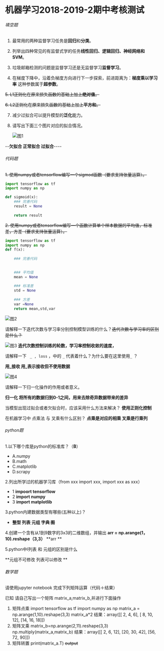 #                                                                                       机器学习2018-2019-2期中考核测试

###### 填空题

1. 最常用的两种监督学习任务是**回归**和**分类**。

2. 列举出四种常见的有监督式学的任务**线性回归、逻辑回归、神经网络和SVM**。

3. 垃圾邮箱检测的问题是监督学习还是无监督学习**监督学习**。

4. 在梯度下降中，沿着负梯度方向进行下一步探索，前进距离为：**梯度乘以学习率**  这种参数属于**超参数**。

~~5. L1正则化在原来损失函数的基础上加上**绝对值**。~~

~~6. L2正则化在原来损失函数的基础上加上**平方和**。~~

7. 减少过拟合可以提升模型的**泛化**能力。

8. 请写出下面三个图片对应的拟合情况。

   

   ![图1](../img/2018-2019-2.1.png)


--**欠拟合   正常拟合   过拟合**----
                                   

###### 代码题

~~1. 使用numpy或者tensorflow编写一个sigmod函数（要求支持张量运算）。~~

```python
import tensorflow as tf
import numpy as np

def sigmoid(x):
    ### 完善代码
    result = None
    
    return result
```



~~2. 使用numpy或者tensorflow编写一个函数计算单个样本数据的平均值，标准差，方差（要求支持张量运算）。~~

```python
import tensorflow as tf
import numpy as np
def f(x):
    
    ### 完善代码
    
    
    ### 平均值
    mean = None
    
    ### 标准差
    std = None
    
    ### 方差
    var =None
    return mean,std,var
```





 ![图2](../img/2018-2019-2.2.png)



请解释一下迭代次数与学习率分别控制模型训练的什么？~~迭代次数与学习率的区别是什么？~~


 ![图3](../img/2018-2019-2.3.png)
**迭代次数控制训练的轮数，学习率控制收敛的速度，**
       

 请解释一下 ` _ , loss`  ，中的 `_` 代表着什么？为什么要在这里使用`_`  ？

   **用_接收  用_表示接收但不使用数据**

 ![图4](../img/2018-2019-2.4.png)

请解释一下归一化操作的作用或者意义。

 **归一化 将所有的数据归到0-1之间，用来去除奇异数据带来的差异**

 

 

 当模型出现过拟合或者欠拟合时，应该采用什么方法来解决？ **使用正则化控制**
    
 

 

 

 

在机器学习中 点乘法 与 叉乘有什么区别？
**点乘是对应的相乘  叉乘是行乘列**

###### python题

1.以下哪个库是python的标准库？（**B**）

- A.numpy      
- B.math    
- C.matplotlib   
- D.scrapy

2.列出所学过的机器学习库（from xxx import xxx, import xxx as xxx）

- 1 **impoort tensorflow**
- 2 **import numpy**
- 3 **import matplotlib**

3.python内建数据类型有哪些(五种以上)？

- **整型  列表 元组  字典  ~~图~~**

  

4.创建一个含有从1到9数字的3x3的二维数组，并输出
    **arr = np.arange(1，10).reshape（3,3）**
    **arr **


5.python中l列表 和 元组的区别是什么

 **元组不可修改 列表可以修改 **




###### 数学题

请使用jupyter notebook 完成下列矩阵运算（代码＋结果）

已知 请自己写出一个矩阵 matrix_a,matrix_b,并进行下面操作

1. 矩阵点乘 
import tensorflow as tf
import numpy as np
matrix_a = np.arange(1,10).reshape(3,3)
matrix_a*2
结果：array([[ 2,  4,  6],
       [ 8, 10, 12],
       [14, 16, 18]])
2. 矩阵叉乘 
matrix_b=np.arange(2,11).reshape(3,3)
np.multiply(matrix_a,matrix_b)
结果：array([[ 2,  6, 12],
       [20, 30, 42],
       [56, 72, 90]])
3. 矩阵转置
print(matrix_a.T)
~~output~~
